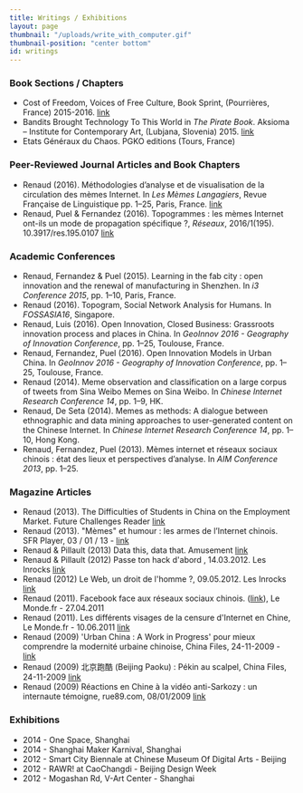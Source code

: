 ```yaml
---
title: Writings / Exhibitions
layout: page
thumbnail: "/uploads/write_with_computer.gif"
thumbnail-position: "center bottom"
id: writings
---
```


### Book Sections / Chapters

* Cost of Freedom, Voices of Free Culture, Book Sprint, (Pourrières, France) 2015-2016. [link](http://costoffreedom.cc)
* Bandits Brought Technology To This World in *The Pirate Book*. Aksioma – Institute for Contemporary Art,
(Lubjana, Slovenia) 2015. [link](http://thepiratebook.net)
* Etats Généraux du Chaos. PGKO editions (Tours, France)

### Peer-Reviewed Journal Articles and Book Chapters

* Renaud (2016). Méthodologies d’analyse et de visualisation de la circulation des mèmes Internet. In *Les Mèmes Langagiers*, Revue Française de Linguistique pp. 1–25, Paris, France. [link](/uploads/papers/Preprint_TravauxLinguistique.pdf)
* Renaud, Puel & Fernandez (2016). Topogrammes : les mèmes Internet ont-ils un mode de propagation
spécifique ?, *Réseaux*, 2016/1(195). 10.3917/res.195.0107 [link](/uploads/papers/Preprint_Reseaux_Topogrammes_Final.pdf)


### Academic Conferences

* Renaud, Fernandez & Puel (2015). Learning in the fab city : open innovation and the
renewal of manufacturing in Shenzhen. In *i3 Conference 2015*, pp. 1–10, Paris, France.
* Renaud (2016). Topogram, Social Network Analysis for Humans. In *FOSSASIA16*, Singapore.
* Renaud, Luis (2016). Open Innovation, Closed Business: Grassroots innovation process and places in China. In *GeoInnov 2016 - Geography of Innovation Conference*, pp. 1–25, Toulouse, France.
* Renaud, Fernandez, Puel (2016). Open Innovation Models in Urban China. In *GeoInnov 2016 - Geography of Innovation Conference*, pp. 1–25, Toulouse, France.
* Renaud (2014). Meme observation and classification on a large corpus of tweets from Sina Weibo Memes on Sina Weibo. In *Chinese Internet Research Conference 14*, pp. 1–9, HK.
* Renaud, De Seta (2014). Memes as methods: A dialogue between ethnographic and data mining approaches to user-generated content on the Chinese Internet. In *Chinese Internet Research Conference 14*, pp. 1–10, Hong Kong.
* Renaud, Fernandez, Puel (2013). Mèmes internet et réseaux sociaux chinois : état des lieux et perspectives d’analyse. In *AIM Conference 2013*, pp. 1–25.

### Magazine Articles

* Renaud (2013). The Difficulties of Students in China on the Employment Market. Future Challenges Reader [link](/uploads/writings/FutureChallenges+Reader+Work+in+the+Developing+World)
* Renaud (2013). "Mèmes" et humour : les armes de l’Internet chinois. SFR Player, 03 / 01 / 13 - [link](http://www.sfr.com/les-mondes-numeriques/sfr-player/01032013-1148-players-memes-et-humour-les-armes-de-linternet-chinois)
* Renaud & Pillault (2013) Data this, data that. Amusement [link](/uploads/writings/Amusement.jpg)
* Renaud & Pillault (2012) Passe ton hack d'abord , 14.03.2012. Les Inrocks [link](/uploads/writings/hackdabord.jpg)
* Renaud  (2012) Le Web, un droit de l'homme ?, 09.05.2012. Les Inrocks [link](/uploads/writings/W3C-conf-article.jpg)
* Renaud (2011). Facebook face aux réseaux sociaux chinois. ([link](http://www.lemonde.fr/technologies/article/2011/04/27/facebook-face-aux-reseaux-sociaux-chinois_1513168_651865.html)), Le Monde.fr - 27.04.2011
* Renaud (2011). Les différents visages de la censure d'Internet en Chine, Le Monde.fr - 10.06.2011 [link](http://www.lemonde.fr/week-end/article/2011/06/10/les-differents-visages-de-la-censure-d-internet-en-chine_1534205_1477893.html)
* Renaud (2009) 'Urban China : A Work in Progress' pour mieux comprendre la modernité urbaine chinoise, China Files, 24-11-2009 -  [link](http://www.china-files.com/fr/link/4356/urban-china%C2%A0-a-work-in-progress-pour-mieux-comprendre-la-modernite-urbaine-chinoise)
* Renaud (2009) 北京跑酷 (Beijing Paoku) : Pékin au scalpel, China Files, 24-11-2009  [link](http://www.china-files.com/fr/link/4367/%E5%8C%97%E4%BA%AC%E8%B7%91%E9%85%B7-beijing-paoku%C2%A0-pekin-au-scalpel)
* Renaud (2009) Réactions en Chine à la vidéo anti-Sarkozy : un internaute témoigne, rue89.com, 08/01/2009
[link](http://rue89.nouvelobs.com/chinatown/2009/01/08/reactions-en-chine-a-la-video-anti-sarkozy-un-internaute-temoigne-82720)


### Exhibitions

* 2014 - One Space, Shanghai
* 2014 - Shanghai Maker Karnival, Shanghai
* 2012 - Smart City Biennale at Chinese Museum Of Digital Arts - Beijing
* 2012 - RAWR! at CaoChangdi - Beijing Design Week
* 2012 - Mogashan Rd, V-Art Center - Shanghai
